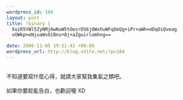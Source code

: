 ```yaml
--- 
wordpress_id: 184
layout: post
title: !binary |
  5oiR5YWl5ZyNMjAwNuW5tOesrOS6jOWxhuWFqOeQg+iPr+aWh+mDqOiQveag
  vOWkp+eNjuaWsOiBnu+8j+aZguirlumhng==

date: 2006-11-05 19:51:42 +08:00
wordpress_url: http://blog.xdite.net/?p=184
---
```

<a target="_blank" href="http://blogaward.chinatimes.com/"><img border="0" title="入圍年度最佳新聞時論部落格" src="http://forums.chinatimes.com.tw/banner/First_news.gif" alt="" /></a><br /><br />不知道要寫什麼心得，就請大家幫我集氣之類吧。<br /><br />如果你要趁亂告白，也歡迎喔 XD
